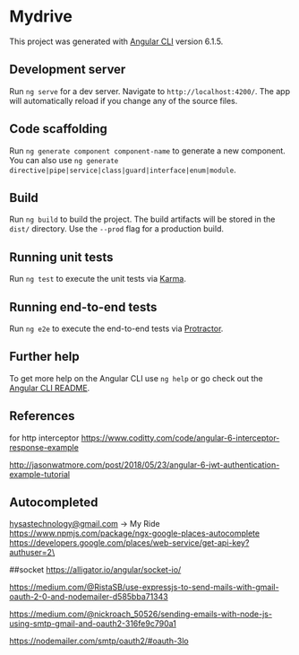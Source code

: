 # Mydrive

This project was generated with [Angular CLI](https://github.com/angular/angular-cli) version 6.1.5.

## Development server

Run `ng serve` for a dev server. Navigate to `http://localhost:4200/`. The app will automatically reload if you change any of the source files.

## Code scaffolding

Run `ng generate component component-name` to generate a new component. You can also use `ng generate directive|pipe|service|class|guard|interface|enum|module`.

## Build

Run `ng build` to build the project. The build artifacts will be stored in the `dist/` directory. Use the `--prod` flag for a production build.

## Running unit tests

Run `ng test` to execute the unit tests via [Karma](https://karma-runner.github.io).

## Running end-to-end tests

Run `ng e2e` to execute the end-to-end tests via [Protractor](http://www.protractortest.org/).

## Further help

To get more help on the Angular CLI use `ng help` or go check out the [Angular CLI README](https://github.com/angular/angular-cli/blob/master/README.md).


## References

for http interceptor 
https://www.coditty.com/code/angular-6-interceptor-response-example

http://jasonwatmore.com/post/2018/05/23/angular-6-jwt-authentication-example-tutorial


## Autocompleted

hysastechnology@gmail.com -> My Ride
https://www.npmjs.com/package/ngx-google-places-autocomplete
https://developers.google.com/places/web-service/get-api-key?authuser=2\



##socket
https://alligator.io/angular/socket-io/


https://medium.com/@RistaSB/use-expressjs-to-send-mails-with-gmail-oauth-2-0-and-nodemailer-d585bba71343


https://medium.com/@nickroach_50526/sending-emails-with-node-js-using-smtp-gmail-and-oauth2-316fe9c790a1


https://nodemailer.com/smtp/oauth2/#oauth-3lo